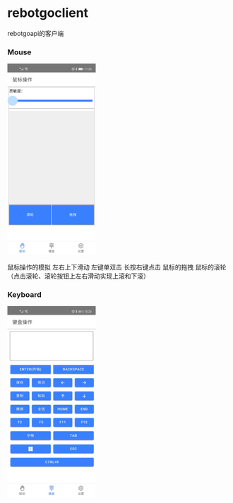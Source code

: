 # rebotgoclient
rebotgoapi的客户端

### Mouse
<img src="./img/mouse.jpg" width="200px">

鼠标操作的模拟
左右上下滑动
左键单双击
长按右键点击
鼠标的拖拽
鼠标的滚轮（点击滚轮、滚轮按钮上左右滑动实现上滚和下滚）

### Keyboard
<img src="./img/keyboard.jpg" width="200px">